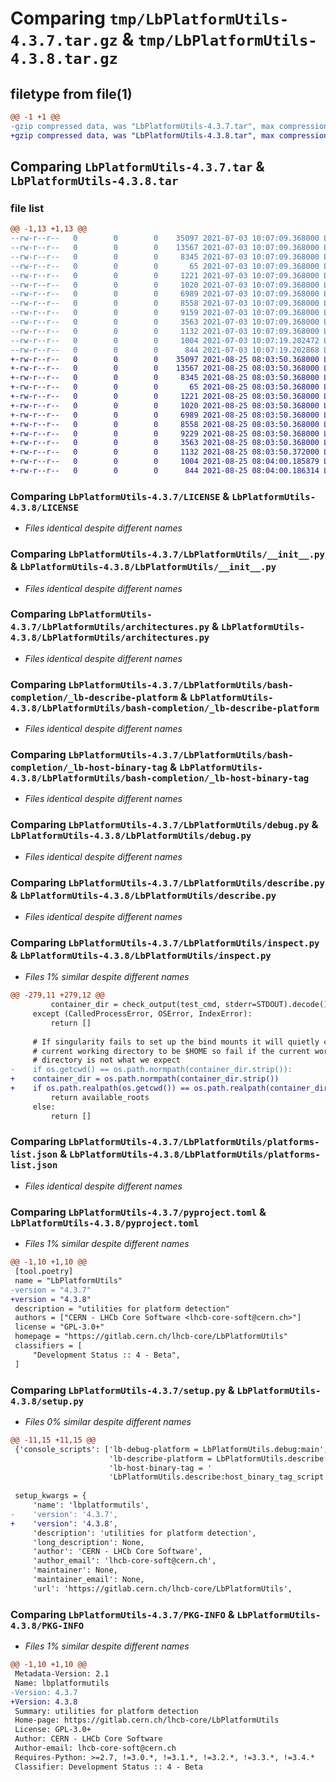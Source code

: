 # Comparing `tmp/LbPlatformUtils-4.3.7.tar.gz` & `tmp/LbPlatformUtils-4.3.8.tar.gz`

## filetype from file(1)

```diff
@@ -1 +1 @@
-gzip compressed data, was "LbPlatformUtils-4.3.7.tar", max compression
+gzip compressed data, was "LbPlatformUtils-4.3.8.tar", max compression
```

## Comparing `LbPlatformUtils-4.3.7.tar` & `LbPlatformUtils-4.3.8.tar`

### file list

```diff
@@ -1,13 +1,13 @@
--rw-r--r--   0        0        0    35097 2021-07-03 10:07:09.368000 LbPlatformUtils-4.3.7/LICENSE
--rw-r--r--   0        0        0    13567 2021-07-03 10:07:09.368000 LbPlatformUtils-4.3.7/LbPlatformUtils/__init__.py
--rw-r--r--   0        0        0     8345 2021-07-03 10:07:09.368000 LbPlatformUtils-4.3.7/LbPlatformUtils/architectures.py
--rw-r--r--   0        0        0       65 2021-07-03 10:07:09.368000 LbPlatformUtils-4.3.7/LbPlatformUtils/bash-completion/README.txt
--rw-r--r--   0        0        0     1221 2021-07-03 10:07:09.368000 LbPlatformUtils-4.3.7/LbPlatformUtils/bash-completion/_lb-describe-platform
--rw-r--r--   0        0        0     1020 2021-07-03 10:07:09.368000 LbPlatformUtils-4.3.7/LbPlatformUtils/bash-completion/_lb-host-binary-tag
--rw-r--r--   0        0        0     6989 2021-07-03 10:07:09.368000 LbPlatformUtils-4.3.7/LbPlatformUtils/debug.py
--rw-r--r--   0        0        0     8558 2021-07-03 10:07:09.368000 LbPlatformUtils-4.3.7/LbPlatformUtils/describe.py
--rw-r--r--   0        0        0     9159 2021-07-03 10:07:09.368000 LbPlatformUtils-4.3.7/LbPlatformUtils/inspect.py
--rw-r--r--   0        0        0     3563 2021-07-03 10:07:09.368000 LbPlatformUtils-4.3.7/LbPlatformUtils/platforms-list.json
--rw-r--r--   0        0        0     1132 2021-07-03 10:07:09.368000 LbPlatformUtils-4.3.7/pyproject.toml
--rw-r--r--   0        0        0     1004 2021-07-03 10:07:19.202472 LbPlatformUtils-4.3.7/setup.py
--rw-r--r--   0        0        0      844 2021-07-03 10:07:19.202868 LbPlatformUtils-4.3.7/PKG-INFO
+-rw-r--r--   0        0        0    35097 2021-08-25 08:03:50.368000 LbPlatformUtils-4.3.8/LICENSE
+-rw-r--r--   0        0        0    13567 2021-08-25 08:03:50.368000 LbPlatformUtils-4.3.8/LbPlatformUtils/__init__.py
+-rw-r--r--   0        0        0     8345 2021-08-25 08:03:50.368000 LbPlatformUtils-4.3.8/LbPlatformUtils/architectures.py
+-rw-r--r--   0        0        0       65 2021-08-25 08:03:50.368000 LbPlatformUtils-4.3.8/LbPlatformUtils/bash-completion/README.txt
+-rw-r--r--   0        0        0     1221 2021-08-25 08:03:50.368000 LbPlatformUtils-4.3.8/LbPlatformUtils/bash-completion/_lb-describe-platform
+-rw-r--r--   0        0        0     1020 2021-08-25 08:03:50.368000 LbPlatformUtils-4.3.8/LbPlatformUtils/bash-completion/_lb-host-binary-tag
+-rw-r--r--   0        0        0     6989 2021-08-25 08:03:50.368000 LbPlatformUtils-4.3.8/LbPlatformUtils/debug.py
+-rw-r--r--   0        0        0     8558 2021-08-25 08:03:50.368000 LbPlatformUtils-4.3.8/LbPlatformUtils/describe.py
+-rw-r--r--   0        0        0     9229 2021-08-25 08:03:50.368000 LbPlatformUtils-4.3.8/LbPlatformUtils/inspect.py
+-rw-r--r--   0        0        0     3563 2021-08-25 08:03:50.368000 LbPlatformUtils-4.3.8/LbPlatformUtils/platforms-list.json
+-rw-r--r--   0        0        0     1132 2021-08-25 08:03:50.372000 LbPlatformUtils-4.3.8/pyproject.toml
+-rw-r--r--   0        0        0     1004 2021-08-25 08:04:00.185879 LbPlatformUtils-4.3.8/setup.py
+-rw-r--r--   0        0        0      844 2021-08-25 08:04:00.186314 LbPlatformUtils-4.3.8/PKG-INFO
```

### Comparing `LbPlatformUtils-4.3.7/LICENSE` & `LbPlatformUtils-4.3.8/LICENSE`

 * *Files identical despite different names*

### Comparing `LbPlatformUtils-4.3.7/LbPlatformUtils/__init__.py` & `LbPlatformUtils-4.3.8/LbPlatformUtils/__init__.py`

 * *Files identical despite different names*

### Comparing `LbPlatformUtils-4.3.7/LbPlatformUtils/architectures.py` & `LbPlatformUtils-4.3.8/LbPlatformUtils/architectures.py`

 * *Files identical despite different names*

### Comparing `LbPlatformUtils-4.3.7/LbPlatformUtils/bash-completion/_lb-describe-platform` & `LbPlatformUtils-4.3.8/LbPlatformUtils/bash-completion/_lb-describe-platform`

 * *Files identical despite different names*

### Comparing `LbPlatformUtils-4.3.7/LbPlatformUtils/bash-completion/_lb-host-binary-tag` & `LbPlatformUtils-4.3.8/LbPlatformUtils/bash-completion/_lb-host-binary-tag`

 * *Files identical despite different names*

### Comparing `LbPlatformUtils-4.3.7/LbPlatformUtils/debug.py` & `LbPlatformUtils-4.3.8/LbPlatformUtils/debug.py`

 * *Files identical despite different names*

### Comparing `LbPlatformUtils-4.3.7/LbPlatformUtils/describe.py` & `LbPlatformUtils-4.3.8/LbPlatformUtils/describe.py`

 * *Files identical despite different names*

### Comparing `LbPlatformUtils-4.3.7/LbPlatformUtils/inspect.py` & `LbPlatformUtils-4.3.8/LbPlatformUtils/inspect.py`

 * *Files 1% similar despite different names*

```diff
@@ -279,11 +279,12 @@
         container_dir = check_output(test_cmd, stderr=STDOUT).decode()
     except (CalledProcessError, OSError, IndexError):
         return []
 
     # If singularity fails to set up the bind mounts it will quietly change the
     # current working directory to be $HOME so fail if the current working
     # directory is not what we expect
-    if os.getcwd() == os.path.normpath(container_dir.strip()):
+    container_dir = os.path.normpath(container_dir.strip())
+    if os.path.realpath(os.getcwd()) == os.path.realpath(container_dir):
         return available_roots
     else:
         return []
```

### Comparing `LbPlatformUtils-4.3.7/LbPlatformUtils/platforms-list.json` & `LbPlatformUtils-4.3.8/LbPlatformUtils/platforms-list.json`

 * *Files identical despite different names*

### Comparing `LbPlatformUtils-4.3.7/pyproject.toml` & `LbPlatformUtils-4.3.8/pyproject.toml`

 * *Files 1% similar despite different names*

```diff
@@ -1,10 +1,10 @@
 [tool.poetry]
 name = "LbPlatformUtils"
-version = "4.3.7"
+version = "4.3.8"
 description = "utilities for platform detection"
 authors = ["CERN - LHCb Core Software <lhcb-core-soft@cern.ch>"]
 license = "GPL-3.0+"
 homepage = "https://gitlab.cern.ch/lhcb-core/LbPlatformUtils"
 classifiers = [
     "Development Status :: 4 - Beta",
 ]
```

### Comparing `LbPlatformUtils-4.3.7/setup.py` & `LbPlatformUtils-4.3.8/setup.py`

 * *Files 0% similar despite different names*

```diff
@@ -11,15 +11,15 @@
 {'console_scripts': ['lb-debug-platform = LbPlatformUtils.debug:main',
                      'lb-describe-platform = LbPlatformUtils.describe:main',
                      'lb-host-binary-tag = '
                      'LbPlatformUtils.describe:host_binary_tag_script']}
 
 setup_kwargs = {
     'name': 'lbplatformutils',
-    'version': '4.3.7',
+    'version': '4.3.8',
     'description': 'utilities for platform detection',
     'long_description': None,
     'author': 'CERN - LHCb Core Software',
     'author_email': 'lhcb-core-soft@cern.ch',
     'maintainer': None,
     'maintainer_email': None,
     'url': 'https://gitlab.cern.ch/lhcb-core/LbPlatformUtils',
```

### Comparing `LbPlatformUtils-4.3.7/PKG-INFO` & `LbPlatformUtils-4.3.8/PKG-INFO`

 * *Files 1% similar despite different names*

```diff
@@ -1,10 +1,10 @@
 Metadata-Version: 2.1
 Name: lbplatformutils
-Version: 4.3.7
+Version: 4.3.8
 Summary: utilities for platform detection
 Home-page: https://gitlab.cern.ch/lhcb-core/LbPlatformUtils
 License: GPL-3.0+
 Author: CERN - LHCb Core Software
 Author-email: lhcb-core-soft@cern.ch
 Requires-Python: >=2.7, !=3.0.*, !=3.1.*, !=3.2.*, !=3.3.*, !=3.4.*
 Classifier: Development Status :: 4 - Beta
```

